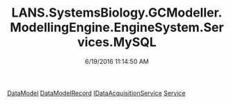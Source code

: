 ﻿---
title: LANS.SystemsBiology.GCModeller.ModellingEngine.EngineSystem.Services.MySQL
date: 6/19/2016 11:14:50 AM
---

[DataModel](T-LANS.SystemsBiology.GCModeller.ModellingEngine.EngineSystem.Services.MySQL.DataModel.html)
[DataModelRecord](T-LANS.SystemsBiology.GCModeller.ModellingEngine.EngineSystem.Services.MySQL.DataModelRecord.html)
[IDataAcquisitionService](T-LANS.SystemsBiology.GCModeller.ModellingEngine.EngineSystem.Services.MySQL.IDataAcquisitionService.html)
[Service](T-LANS.SystemsBiology.GCModeller.ModellingEngine.EngineSystem.Services.MySQL.Service.html)
